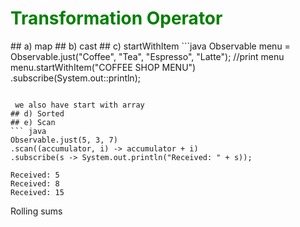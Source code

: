 
<h1 style="color:green;">   Transformation Operator </h1>
## a) map
## b) cast
## c) startWithItem
```java
Observable<String> menu =
Observable.just("Coffee", "Tea", "Espresso", "Latte");
//print menu
menu.startWithItem("COFFEE SHOP MENU")
.subscribe(System.out::println);

```

 we also have start with array
## d) Sorted
## e) Scan
``` java
Observable.just(5, 3, 7)
.scan((accumulator, i) -> accumulator + i)
.subscribe(s -> System.out.println("Received: " + s));
```
```
Received: 5
Received: 8
Received: 15
```
Rolling sums
